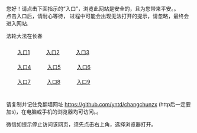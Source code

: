 您好！请点击下面指示的“入口”，浏览此网站是安全的，且为您带来平安。。 <br/>
点击入口后，请耐心等待， 过程中可能会出现无法打开的提示，请忽略，最终会进入网站. </br>

法轮大法在长春<br/>
<div style="padding:10px"><a style="margin:20px" target="_blank" href="https://d13zqto3umhfao.cloudfront.net/2Qpsp?qnhfwqhz" id="ccLink1" rel="nofollow">入口1</a> <a target="_blank" style="margin:20px" href="https://d2nmlakv2b8fmj.cloudfront.net/2Qpsp?pwyrsi" id="ccLink2" rel="nofollow">入口2</a> <a style="margin:20px" target="_blank" href="https://d2zj113oc2zrl5.cloudfront.net/2Qpsp?swkdwc" id="ccLink3" rel="nofollow">入口3</a></div>

<div style="padding:10px" ><a style="margin:20px" target="_blank" href="https://d13zqto3umhfao.cloudfront.net/2Qpsp?qnhfwqhz" id="ccLink4" rel="nofollow">入口4</a> <a style="margin:20px" href="https://d2nmlakv2b8fmj.cloudfront.net/2Qpsp?pwyrsi" target="_blank" id="ccLink5" rel="nofollow">入口5</a> <a style="margin:20px" href="https://d2zj113oc2zrl5.cloudfront.net/2Qpsp?swkdwc" target="_blank" id="ccLink6" rel="nofollow">入口6</a></div>

<div style="padding:10px"><a style="margin:20px" target="_blank" href="https://d13zqto3umhfao.cloudfront.net/2Qpsp?qnhfwqhz" id="ccLink7" rel="nofollow">入口7</a> <a style="margin:20px" href="https://d2nmlakv2b8fmj.cloudfront.net/2Qpsp?pwyrsi" target="_blank" id="ccLink8" rel="nofollow">入口8</a> <a style="margin:20px" target="_blank" href="https://d2zj113oc2zrl5.cloudfront.net/2Qpsp?swkdwc" id="ccLink9" rel="nofollow">入口9</a></div>

<br/>



请复制并记住免翻墙网址 https://github.com/yntd/changchunzx (http后一定要加s)，在电脑或手机的浏览器均可访问。。<br/>

微信如提示停止访问该网页，须先点击右上角，选择浏览器打开。
